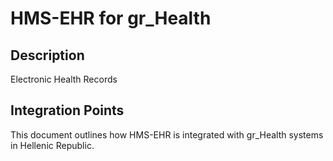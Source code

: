 # HMS-EHR for gr_Health

## Description

Electronic Health Records

## Integration Points

This document outlines how HMS-EHR is integrated with gr_Health systems in Hellenic Republic.
